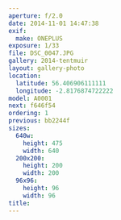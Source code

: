 ```yaml
---
aperture: f/2.0
date: 2014-11-01 14:47:38
exif:
  make: ONEPLUS
exposure: 1/33
file: DSC_0047.JPG
gallery: 2014-tentmuir
layout: gallery-photo
location:
  latitude: 56.406906111111
  longitude: -2.8176874722222
model: A0001
next: f646f54
ordering: 1
previous: bb2244f
sizes:
  640w:
    height: 475
    width: 640
  200x200:
    height: 200
    width: 200
  96x96:
    height: 96
    width: 96
title: 
---
```

